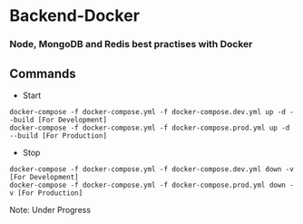 # Backend-Docker

### Node, MongoDB and Redis best practises with Docker

## Commands

* Start
```
docker-compose -f docker-compose.yml -f docker-compose.dev.yml up -d --build [For Development]
docker-compose -f docker-compose.yml -f docker-compose.prod.yml up -d --build [For Production]
```
* Stop
```
docker-compose -f docker-compose.yml -f docker-compose.dev.yml down -v [For Development]
docker-compose -f docker-compose.yml -f docker-compose.prod.yml down -v [For Production]
```

Note: Under Progress
